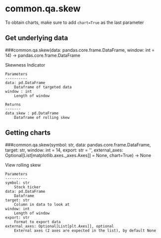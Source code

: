 # common.qa.skew

To obtain charts, make sure to add `chart=True` as the last parameter

## Get underlying data 
###common.qa.skew(data: pandas.core.frame.DataFrame, window: int = 14) -> pandas.core.frame.DataFrame

Skewness Indicator

    Parameters
    ----------
    data: pd.DataFrame
        Dataframe of targeted data
    window : int
        Length of window

    Returns
    -------
    data_skew : pd.DataFrame
        Dataframe of rolling skew

## Getting charts 
###common.qa.skew(symbol: str, data: pandas.core.frame.DataFrame, target: str, window: int = 14, export: str = '', external_axes: Optional[List[matplotlib.axes._axes.Axes]] = None, chart=True) -> None

View rolling skew

    Parameters
    ----------
    symbol: str
        Stock ticker
    data: pd.DataFrame
        Dataframe
    target: str
        Column in data to look at
    window: int
        Length of window
    export: str
        Format to export data
    external_axes: Optional[List[plt.Axes]], optional
        External axes (2 axes are expected in the list), by default None
